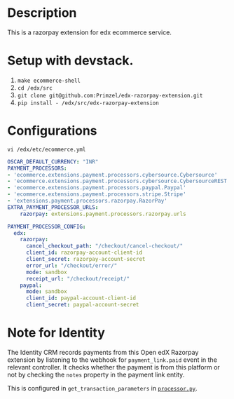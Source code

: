 # Description
This is a razorpay extension for edx ecommerce service.

# Setup with devstack.
1. `make ecommerce-shell`
2. `cd /edx/src`
3. `git clone git@github.com:Primzel/edx-razorpay-extension.git`
4. `pip install - /edx/src/edx-razorpay-extension`

# Configurations

```vi /edx/etc/ecommerce.yml```

```yml
OSCAR_DEFAULT_CURRENCY: "INR"
PAYMENT_PROCESSORS:
- 'ecommerce.extensions.payment.processors.cybersource.Cybersource'
- 'ecommerce.extensions.payment.processors.cybersource.CybersourceREST'
- 'ecommerce.extensions.payment.processors.paypal.Paypal'
- 'ecommerce.extensions.payment.processors.stripe.Stripe'
- 'extensions.payment.processors.razorpay.RazorPay'
EXTRA_PAYMENT_PROCESSOR_URLS:
    razorpay: extensions.payment.processors.razorpay.urls

PAYMENT_PROCESSOR_CONFIG:
  edx:
    razorpay:
      cancel_checkout_path: "/checkout/cancel-checkout/"
      client_id: razorpay-account-client-id
      client_secret: razorpay-account-secret
      error_url: "/checkout/error/"
      mode: sandbox
      receipt_url: "/checkout/receipt/"
    paypal:
      mode: sandbox
      client_id: paypal-account-client-id
      client_secret: paypal-account-secret
```

# Note for Identity

The Identity CRM records payments from this Open edX Razorpay extension
by listening to the webhook for `payment_link.paid` event in the relevant controller.
It checks whether the payment is from this platform or not by checking
the `notes` property in the payment link entity.

This is configured in `get_transaction_parameters` in [`processor.py`](/extensions/payment/processors/razorpay/processor.py#L64).
